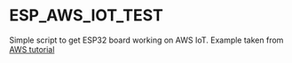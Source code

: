# ESP\_AWS\_IOT_TEST
Simple  script to get ESP32 board working on AWS IoT. Example taken from [AWS tutorial](https://github.com/aws-samples/aws-iot-workshop)

